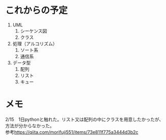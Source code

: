 # これからの予定
1. UML
    1. シーケンス図
    1. クラス
1. 処理（アルコリズム）
    1. ソート系
    1. 通信系
1. データ型
    1. 配列
    1. リスト
    1. キュー

# メモ
2/15　1日pythonと触れた。リスト又は配列の中にクラスを用意したかったが、方法が分からなかった。  
参考<https://qiita.com/morifuji551/items/73e811f775a3444d3b2c>